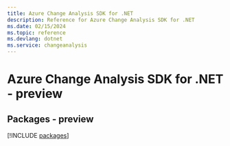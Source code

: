```yaml
---
title: Azure Change Analysis SDK for .NET
description: Reference for Azure Change Analysis SDK for .NET
ms.date: 02/15/2024
ms.topic: reference
ms.devlang: dotnet
ms.service: changeanalysis
---
```

# Azure Change Analysis SDK for .NET - preview
## Packages - preview
[!INCLUDE [packages](change-analysis-index.md)]